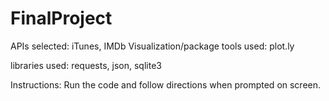 # FinalProject

APIs selected: iTunes, IMDb
Visualization/package tools used: plot.ly

libraries used: requests, json, sqlite3

Instructions:
Run the code and follow directions when prompted on screen.